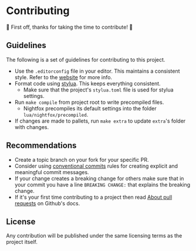 # Contributing

🎉 First off, thanks for taking the time to contribute! 🎉

## Guidelines

The following is a set of guidelines for contributing to this project.

- Use the `.editorconfig` file in your editor. This maintains a consistent style. Refer to the [website](https://editorconfig.org/) for more info.
- Format code using [stylua](https://github.com/johnnymorganz/stylua). This keeps everything consistent.
  - Make sure that the project's `stylua.toml` file is used for stylua settings.
- Run `make compile` from project root to write precompiled files.
  - Nightfox precompiles its default settings into the folder `lua/nightfox/precompiled`.
- If changes are made to pallets, run `make extra` to update `extra`'s folder with changes.

## Recommendations

- Create a topic branch on your fork for your specific PR.
- Consider using [conventional commits][concom] rules for creating explicit and meaningful commit messages.
- If your change creates a breaking change for others make sure that in your commit you have a line `BREAKING CHANGE:`
  that explains the breaking change.
- If it's your first time contributing to a project then read [About pull requests][about-pr] on Github's docs.

[concom]: https://www.conventionalcommits.org/en/v1.0.0/
[about-pr]: https://docs.github.com/en/github/collaborating-with-pull-requests/proposing-changes-to-your-work-with-pull-requests/about-pull-requests

## License

Any contribution will be published under the same licensing terms as the project itself.
